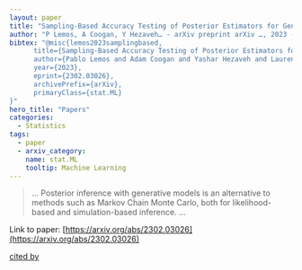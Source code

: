 ```yaml
---
layout: paper
title: "Sampling-Based Accuracy Testing of Posterior Estimators for General Inference"
author: "P Lemos, A Coogan, Y Hezaveh… - arXiv preprint arXiv …, 2023 - arxiv.org"
bibtex: "@misc{lemos2023samplingbased,
      title={Sampling-Based Accuracy Testing of Posterior Estimators for General Inference}, 
      author={Pablo Lemos and Adam Coogan and Yashar Hezaveh and Laurence Perreault-Levasseur},
      year={2023},
      eprint={2302.03026},
      archivePrefix={arXiv},
      primaryClass={stat.ML}
}"
hero_title: "Papers"
categories:
  - Statistics
tags:
  - paper
  - arxiv_category:
    name: stat.ML
    tooltip: Machine Learning
---
```

>… Posterior inference with generative models is an alternative to methods such as Markov Chain Monte Carlo, both for likelihood-based and simulation-based inference. …

Link to paper: [https://arxiv.org/abs/2302.03026](https://arxiv.org/abs/2302.03026)

[cited by](https://scholar.google.com/scholar?cites=7010707496353533455&as_sdt=5,38&sciodt=0,38&hl=en&num=20)
